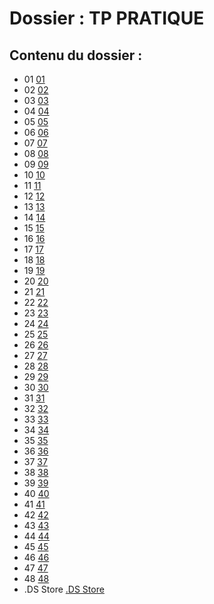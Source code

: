 # Dossier : TP PRATIQUE
 
 ## Contenu du dossier : 
- 01 [01](./01)
- 02 [02](./02)
- 03 [03](./03)
- 04 [04](./04)
- 05 [05](./05)
- 06 [06](./06)
- 07 [07](./07)
- 08 [08](./08)
- 09 [09](./09)
- 10 [10](./10)
- 11 [11](./11)
- 12 [12](./12)
- 13 [13](./13)
- 14 [14](./14)
- 15 [15](./15)
- 16 [16](./16)
- 17 [17](./17)
- 18 [18](./18)
- 19 [19](./19)
- 20 [20](./20)
- 21 [21](./21)
- 22 [22](./22)
- 23 [23](./23)
- 24 [24](./24)
- 25 [25](./25)
- 26 [26](./26)
- 27 [27](./27)
- 28 [28](./28)
- 29 [29](./29)
- 30 [30](./30)
- 31 [31](./31)
- 32 [32](./32)
- 33 [33](./33)
- 34 [34](./34)
- 35 [35](./35)
- 36 [36](./36)
- 37 [37](./37)
- 38 [38](./38)
- 39 [39](./39)
- 40 [40](./40)
- 41 [41](./41)
- 42 [42](./42)
- 43 [43](./43)
- 44 [44](./44)
- 45 [45](./45)
- 46 [46](./46)
- 47 [47](./47)
- 48 [48](./48)
- .DS Store [.DS Store](./.DS_Store)
